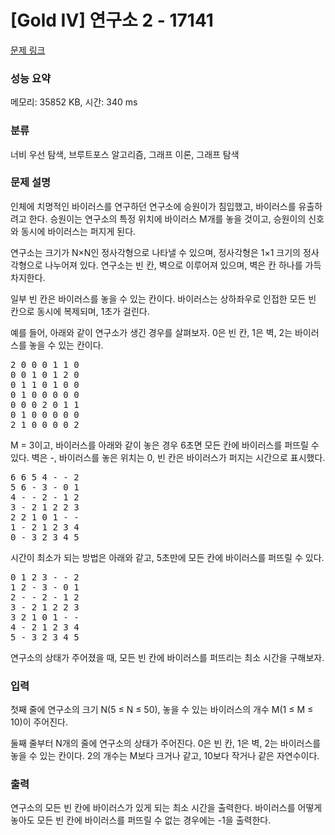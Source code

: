 # [Gold IV] 연구소 2 - 17141 

[문제 링크](https://www.acmicpc.net/problem/17141) 

### 성능 요약

메모리: 35852 KB, 시간: 340 ms

### 분류

너비 우선 탐색, 브루트포스 알고리즘, 그래프 이론, 그래프 탐색

### 문제 설명

<p>인체에 치명적인 바이러스를 연구하던 연구소에 승원이가 침입했고, 바이러스를 유출하려고 한다. 승원이는 연구소의 특정 위치에 바이러스 M개를 놓을 것이고, 승원이의 신호와 동시에 바이러스는 퍼지게 된다.</p>

<p>연구소는 크기가 N×N인 정사각형으로 나타낼 수 있으며, 정사각형은 1×1 크기의 정사각형으로 나누어져 있다. 연구소는 빈 칸, 벽으로 이루어져 있으며, 벽은 칸 하나를 가득 차지한다.</p>

<p>일부 빈 칸은 바이러스를 놓을 수 있는 칸이다. 바이러스는 상하좌우로 인접한 모든 빈 칸으로 동시에 복제되며, 1초가 걸린다.</p>

<p>예를 들어, 아래와 같이 연구소가 생긴 경우를 살펴보자. 0은 빈 칸, 1은 벽, 2는 바이러스를 놓을 수 있는 칸이다.</p>

<pre>2 0 0 0 1 1 0
0 0 1 0 1 2 0
0 1 1 0 1 0 0
0 1 0 0 0 0 0
0 0 0 2 0 1 1
0 1 0 0 0 0 0
2 1 0 0 0 0 2</pre>

<p>M = 3이고, 바이러스를 아래와 같이 놓은 경우 6초면 모든 칸에 바이러스를 퍼뜨릴 수 있다. 벽은 -, 바이러스를 놓은 위치는 0, 빈 칸은 바이러스가 퍼지는 시간으로 표시했다.</p>

<pre>6 6 5 4 - - 2
5 6 - 3 - 0 1
4 - - 2 - 1 2
3 - 2 1 2 2 3
2 2 1 0 1 - -
1 - 2 1 2 3 4
0 - 3 2 3 4 5</pre>

<p>시간이 최소가 되는 방법은 아래와 같고, 5초만에 모든 칸에 바이러스를 퍼뜨릴 수 있다.</p>

<pre>0 1 2 3 - - 2
1 2 - 3 - 0 1
2 - - 2 - 1 2
3 - 2 1 2 2 3
3 2 1 0 1 - -
4 - 2 1 2 3 4
5 - 3 2 3 4 5</pre>

<p>연구소의 상태가 주어졌을 때, 모든 빈 칸에 바이러스를 퍼뜨리는 최소 시간을 구해보자.</p>

### 입력 

 <p>첫째 줄에 연구소의 크기 N(5 ≤ N ≤ 50), 놓을 수 있는 바이러스의 개수 M(1 ≤ M ≤ 10)이 주어진다.</p>

<p>둘째 줄부터 N개의 줄에 연구소의 상태가 주어진다. 0은 빈 칸, 1은 벽, 2는 바이러스를 놓을 수 있는 칸이다. 2의 개수는 M보다 크거나 같고, 10보다 작거나 같은 자연수이다.</p>

### 출력 

 <p>연구소의 모든 빈 칸에 바이러스가 있게 되는 최소 시간을 출력한다. 바이러스를 어떻게 놓아도 모든 빈 칸에 바이러스를 퍼뜨릴 수 없는 경우에는 -1을 출력한다.</p>

